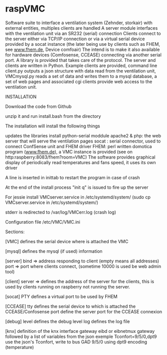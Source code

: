 # raspVMC
Software suite to interface a ventilation system (Zehnder, storkair) with external entities, multiples clients are handled
A server module interfaces with the ventilation unit via an SR232 (serial) connection
Clients connect to the server either via TCP/IP connection or via a virtual serial device provided by a socat instance (the later being use by clients such as FHEM, see www.fhem.de, Device comfoair)
The intend is to make it also available for hardware devices (Comfosense, CCEASE) connecting via another serial port.
A library is provided that takes care of the protocol.
The server and clients are written in Python.
Example clients are provided, command line client.py outputs a json structure with data read from the ventilation unit, VMCmysql.py reads a set of data and writes them to a mysql database, a set of web pages and associated cgi clients provide web access to the ventilation unit.


INSTALLATION

Download the code from Github

unzip it and run install.bash from the directory

The installation will install the following things

updates the libraries
install python-serial moddule
apache2 & php: the web server that will serve the ventilation pages
socat : serial connector, used to connect ConfSense unit and FHEM driver
FHEM: perl written domotica program (www.fhem.de), a VMC instance is provided (see on http:raspberry:8083/fhem?room=VMC)
      The software provides graphical display of periodically read temperatures and fans speed, it uses its own driver

A line is inserted in inittab to restart the program in case of crash

At the end of the install process "init q" is issued to fire up the server

For jessie install VMCserver.service in /etc/systemd/system/  (sudo cp VMCserver.service in /etc/systemd/system/)




stderr is redirected to /var/log/VMCerr.log (crash log)

Configuration file /etc/VMC/VMC.ini

Sections:

[VMC] defines the serial device where is attached the VMC

[mysql] defines the mysql (if used) information

[server]
bind => address responding to client (empty means all addresses)
port => port where clients connect, (sometime 10000 is used be web admin tool)

[client]
server => defines the address of the server for the clients, this is used by clients running on raspberry not running the server.

[socat]
PTY defines a virtual port to be used by FHEM

[CCEASE]
tty defines the serial device to which is attached the CCEASE/Confosense
port define the server port for the CCEASE connexion

[debug]
level defines the debug level
log defines the log file

[knx] definition of the knx interface
gateway eibd or eibnetmux gateway
followed by a list of variables from the json exemple
Tconfort=9/5/0,dpt9     use the json's Tconfort, write to bus GAD 9/5/0 using dpt9 encoding (temperature) 
